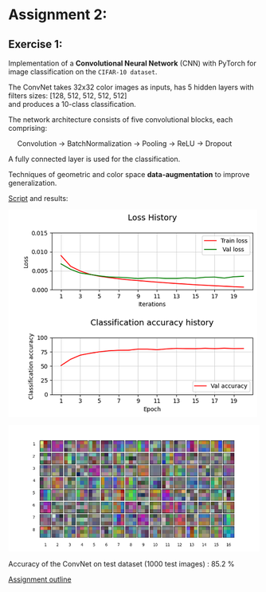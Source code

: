 # Assignment 2: 

## Exercise 1:

Implementation of a **Convolutional Neural Network** (CNN) with PyTorch for image classification on the `CIFAR-10 dataset`.

The ConvNet takes 32x32 color images as inputs, has 5 hidden layers with filters sizes: [128, 512, 512, 512, 512] \
and produces a 10-class classification.

The network architecture consists of five convolutional blocks, each comprising:

&emsp; Convolution → BatchNormalization → Pooling → ReLU → Dropout
  
A fully connected layer is used for the classification.

Techniques of geometric and color space **data-augmentation** to improve generalization.

[Script](https://nbviewer.org/github/LM1997610/AdavancedML/blob/main/Assignment_2/ex3_convnet.py) and results:

![al text](https://github.com/LM1997610/AdavancedML/blob/main/Assignment_2/images/history_plot.png)

![alt text](https://github.com/LM1997610/AdavancedML/blob/main/Assignment_2/images/filters.png)

Accuracy of the ConvNet on test dataset (1000 test images) : 85.2 %

[Assignment outline](https://nbviewer.org/github/LM1997610/AdavancedML/blob/main/Assignment_2/AML_Assignment_2_ConvNets.pdf)
